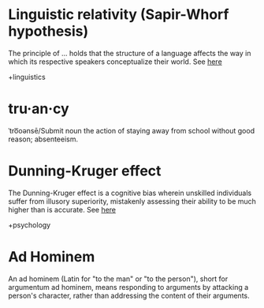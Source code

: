Linguistic relativity (Sapir-Whorf hypothesis)
==============================================

The principle of ... holds that the structure of a language affects the way in which its respective speakers conceptualize their world. See [here](http://en.wikipedia.org/wiki/Linguistic_relativity)

+linguistics

tru·an·cy
=========

ˈtro͞oənsē/Submit
noun
the action of staying away from school without good reason; absenteeism.

Dunning-Kruger effect
=====================

The Dunning-Kruger effect is a cognitive bias wherein unskilled individuals suffer from illusory superiority, mistakenly assessing their ability to be much higher than is accurate. See [here](http://en.wikipedia.org/wiki/Dunning%E2%80%93Kruger_effect)

+psychology

Ad Hominem
==========
An ad hominem (Latin for "to the man" or "to the person"), short for argumentum ad hominem, means responding to arguments by attacking a person's character, rather than addressing the content of their arguments.
